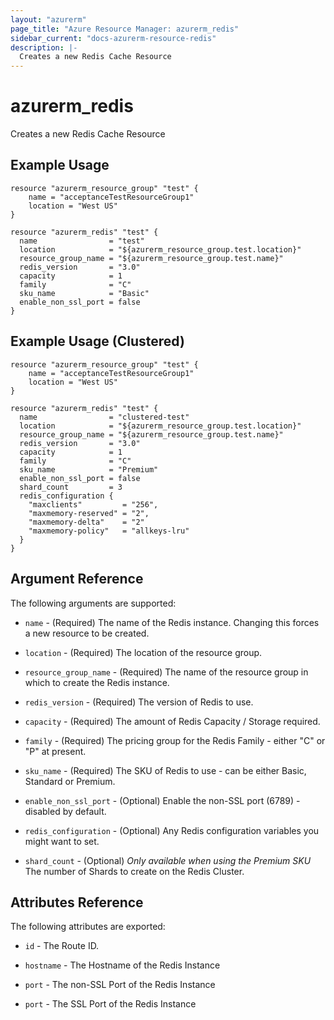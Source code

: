 ```yaml
---
layout: "azurerm"
page_title: "Azure Resource Manager: azurerm_redis"
sidebar_current: "docs-azurerm-resource-redis"
description: |-
  Creates a new Redis Cache Resource
---
```


# azurerm\_redis

Creates a new Redis Cache Resource

## Example Usage

```
resource "azurerm_resource_group" "test" {
    name = "acceptanceTestResourceGroup1"
    location = "West US"
}

resource "azurerm_redis" "test" {
  name                = "test"
  location            = "${azurerm_resource_group.test.location}"
  resource_group_name = "${azurerm_resource_group.test.name}"
  redis_version       = "3.0"
  capacity            = 1
  family              = "C"
  sku_name            = "Basic"
  enable_non_ssl_port = false
}

```

## Example Usage (Clustered)
```
resource "azurerm_resource_group" "test" {
    name = "acceptanceTestResourceGroup1"
    location = "West US"
}

resource "azurerm_redis" "test" {
  name                = "clustered-test"
  location            = "${azurerm_resource_group.test.location}"
  resource_group_name = "${azurerm_resource_group.test.name}"
  redis_version       = "3.0"
  capacity            = 1
  family              = "C"
  sku_name            = "Premium"
  enable_non_ssl_port = false
  shard_count         = 3
  redis_configuration {
    "maxclients"         = "256",
    "maxmemory-reserved" = "2",
    "maxmemory-delta"    = "2"
    "maxmemory-policy"   = "allkeys-lru"
  }
}
```

## Argument Reference

The following arguments are supported:

* `name` - (Required) The name of the Redis instance. Changing this forces a
    new resource to be created.

* `location` - (Required) The location of the resource group.

* `resource_group_name` - (Required) The name of the resource group in which to
    create the Redis instance.

* `redis_version` - (Required) The version of Redis to use.

* `capacity` - (Required) The amount of Redis Capacity / Storage required.

* `family` - (Required) The pricing group for the Redis Family - either "C" or "P" at present.

* `sku_name` - (Required) The SKU of Redis to use - can be either Basic, Standard or Premium.

* `enable_non_ssl_port` - (Optional) Enable the non-SSL port (6789) - disabled by default.

* `redis_configuration` - (Optional) Any Redis configuration variables you might want to set.

* `shard_count` - (Optional) *Only available when using the Premium SKU* The number of Shards to create on the Redis Cluster.

## Attributes Reference

The following attributes are exported:

* `id` - The Route ID.

* `hostname` - The Hostname of the Redis Instance

* `port` - The non-SSL Port of the Redis Instance

* `port` - The SSL Port of the Redis Instance
